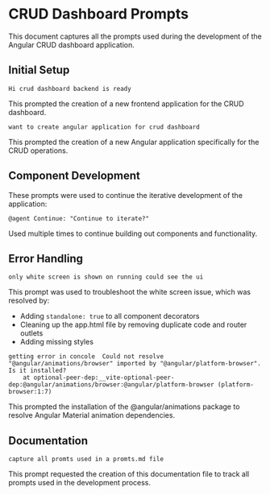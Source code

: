 # CRUD Dashboard Prompts

This document captures all the prompts used during the development of the Angular CRUD dashboard application.

## Initial Setup

```
Hi crud dashboard backend is ready
```

This prompted the creation of a new frontend application for the CRUD dashboard.

```
want to create angular application for crud dashboard
```

This prompted the creation of a new Angular application specifically for the CRUD operations.

## Component Development

These prompts were used to continue the iterative development of the application:

```
@agent Continue: "Continue to iterate?"
```

Used multiple times to continue building out components and functionality.

## Error Handling

```
only white screen is shown on running could see the ui
```

This prompt was used to troubleshoot the white screen issue, which was resolved by:
- Adding `standalone: true` to all component decorators
- Cleaning up the app.html file by removing duplicate code and router outlets
- Adding missing styles

```
getting error in concole  Could not resolve "@angular/animations/browser" imported by "@angular/platform-browser". Is it installed?
    at optional-peer-dep:__vite-optional-peer-dep:@angular/animations/browser:@angular/platform-browser (platform-browser:1:7)
```

This prompted the installation of the @angular/animations package to resolve Angular Material animation dependencies.

## Documentation

```
capture all promts used in a promts.md file
```

This prompt requested the creation of this documentation file to track all prompts used in the development process.
